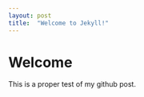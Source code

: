 ```yaml
---
layout: post
title:  "Welcome to Jekyll!"
---
```


# Welcome

This is a proper test of my github post.

